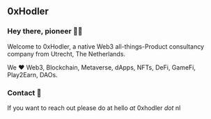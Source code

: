 ## 0xHodler

### Hey there, pioneer 👋🏼

Welcome to 0xHodler, a native Web3 all-things-Product consultancy company from Utrecht, The Netherlands. 

We ❤️ Web3, Blockchain, Metaverse, dApps, NFTs, DeFi, GameFi, Play2Earn, DAOs.


### Contact 📧

If you want to reach out please do at 
hello _at_ 0xhodler _dot_ nl
